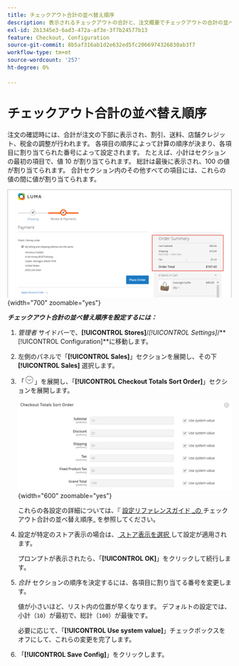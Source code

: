 ```yaml
---
title: チェックアウト合計の並べ替え順序
description: 表示されるチェックアウトの合計と、注文概要でチェックアウトの合計の並べ替え順を設定する方法について説明します。
exl-id: 2b1345e3-6ad3-472a-af3e-3f7b24577b13
feature: Checkout, Configuration
source-git-commit: 8b5af316ab1d2e632ed5fc2066974326830ab3f7
workflow-type: tm+mt
source-wordcount: '257'
ht-degree: 0%

---
```


# チェックアウト合計の並べ替え順序

注文の確認時には、合計が注文の下部に表示され、割引、送料、店舗クレジット、税金の調整が行われます。 各項目の順序によって計算の順序が決まり、各項目に割り当てられた番号によって設定されます。 たとえば、小計はセクションの最初の項目で、値 10 が割り当てられます。 総計は最後に表示され、100 の値が割り当てられます。 合計セクション内のその他すべての項目には、これらの値の間に値が割り当てられます。

![ 注文概要にはチェックアウトの合計が表示されます ](./assets/storefront-checkout-totals.png){width="700" zoomable="yes"}

**_チェックアウト合計の並べ替え順序を設定するには：_**

1. _管理者_ サイドバーで、**[!UICONTROL Stores]**/_[!UICONTROL Settings]_/**[!UICONTROL Configuration]**に移動します。

1. 左側のパネルで「**[!UICONTROL Sales]**」セクションを展開し、その下 **[!UICONTROL Sales]** 選択します。

1. 「![ 展開セレクター ](../assets/icon-display-expand.png)」を展開し、「**[!UICONTROL Checkout Totals Sort Order]**」セクションを展開します。

   ![ 並べ替え順を決定するために番号付けされたチェックアウト合計オプション ](../configuration-reference/sales/assets/sales-checkout-totals-sort-order.png){width="600" zoomable="yes"}

   これらの各設定の詳細については、『 [ 設定リファレンスガイド _の ](../configuration-reference/sales/sales.md#checkout-totals-sort-order) チェックアウト合計の並べ替え順序_ を参照してください。

1. 設定が特定のストア表示の場合は、[ ストア表示を選択 ](../configuration-reference/scope-change.md#set-the-scope) して設定が適用されます。

   プロンプトが表示されたら、「**[!UICONTROL OK]**」をクリックして続行します。

1. _合計_ セクションの順序を決定するには、各項目に割り当てる番号を変更します。

   値が小さいほど、リスト内の位置が早くなります。 デフォルトの設定では、小計（`10`）が最初で、総計（`100`）が最後です。

   必要に応じて、「**[!UICONTROL Use system value]**」チェックボックスをオフにして、これらの変更を完了します。

1. 「**[!UICONTROL Save Config]**」をクリックします。

